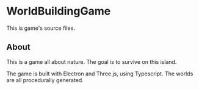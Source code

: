 # WorldBuildingGame

This is game's source files.

## About

This is a game all about nature. The goal is to survive on this island.

The game is built with Electron and Three.js, using Typescript. The worlds are all procedurally generated.